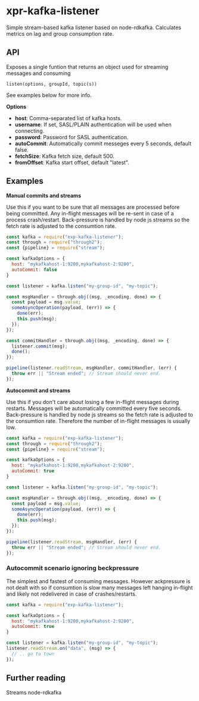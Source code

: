 # xpr-kafka-listener

Simple stream-based kafka listener based on node-rdkafka.
Calculates metrics on lag and group consumption rate.

## API
Exposes a single funtion that returns an object used for streaming messages and consuming 
```
listen(options, groupId, topic(s)) 
```
See examples below for more info.

__Options__
 * __host__: Comma-separated list of kafka hosts.
 * __username__: If set, SASL/PLAIN authentication will be used when connecting.
 * __password__: Password for SASL authentication.
 * __autoCommit__: Automatically commit messeges every 5 seconds, default false.
 * __fetchSize__: Kafka fetch size, default 500.
 * __fromOffset__: Kafka start offset, default "latest".

## Examples

__Manual commits and streams__

Use this if you want to be sure that all messages are processed before being committed.
Any in-flight messages will be re-sent in case of a process crash/restart. Back-pressure
is handled by node js streams so the fetch rate is adjusted to the consumtion rate.

```js
const kafka = require("exp-kafka-listener");
const through = require("through2");
const {pipeline} = require("stream");

const kafkaOptions = {
  host: "mykafkahost-1:9200,mykafkahost-2:9200",
  autoCommit: false
}

const listener = kafka.listen("my-group-id", "my-topic");

const msgHandler = through.obj((msg, _encoding, done) => {
  const payload = msg.value;
  someAsyncOperation(payload, (err)) => {
    done(err);
    this.push(msg);
  });
});

const commitHandler = through.obj((msg, _encoding, done) => {
  listener.commit(msg);
  done();
});

pipeline(listener.readStream, msgHandler, commitHandler, (err) {
  throw err || "Stream ended"; // Stream should never end.
});

```

__Autocommit and streams__

Use this if you don't care about losing a few in-flight messages during restarts.
Messages will be automatically committed every five seconds.
Back-pressure is handled by node js streams so the fetch rate is adjusted to the consumtion rate.
Therefore the number of in-flight messages is usually low.

```js
const kafka = require("exp-kafka-listener");
const through = require("through2");
const {pipeline} = require("stream");

const kafkaOptions = {
  host: "mykafkahost-1:9200,mykafkahost-2:9200",
  autoCommit: true
}

const listener = kafka.listen("my-group-id", "my-topic");

const msgHandler = through.obj((msg, _encoding, done) => {
  const payload = msg.value;
  someAsyncOperation(payload, (err)) => {
    done(err);
    this.push(msg);
  });
});

pipeline(listener.readStream, msgHandler, (err) {
  throw err || "Stream ended"; // Stream should never end.
});
```

### Autocommit scenario ignoring beckpressure

The simplest and fastest of consuming messages. However ackpressure is not dealt with so if
consumtion is slow many messages left hanging in-flight and likely not
redelivered in case of crashes/restarts.

```js
const kafka = require("exp-kafka-listener");

const kafkaOptions = {
  host: "mykafkahost-1:9200,mykafkahost-2:9200",
  autoCommit: true
}

const listener = kafka.listen("my-group-id", "my-topic");
listener.readStream.on("data", (msg) => {
  // .. go to town
});

```

## Further reading

Streams
node-rdkafka




